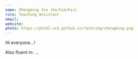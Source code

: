 ```yaml
---
name: Zhongming Xie (he/him/his)
role: Teaching Assistant
email: 
website: 
photo: https://ph142-ucb.github.io/fa24/img/zhongming.png
---
```


Hi everyone...!

Also fluent in: ...